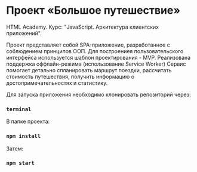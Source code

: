 # Проект «Большое путешествие»

HTML Academy. Курс: "JavaScript. Архитектура клиентских приложений".

Проект представляет собой SPA-приложение, разработанное с соблюдением принципов ООП. Для построениея пользовательского интерфейса используется шаблон проектирования - MVP. 
Реализована поддержка оффлайн-режима (использование Service Worker)
Сервис помогает детально спланировать маршрут поездки, рассчитать стоимость путешествия, получить информацию о достопримечательностях и статистику.

Для запуска приложения необходимо клонировать репозиторий через:
### `terminal`

В папке проекта:
### `npm install`

Затем:
### `npm start`
